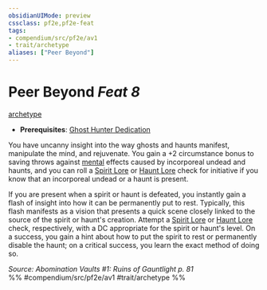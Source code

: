 ```yaml
---
obsidianUIMode: preview
cssclass: pf2e,pf2e-feat
tags:
- compendium/src/pf2e/av1
- trait/archetype
aliases: ["Peer Beyond"]
---
```

# Peer Beyond  *Feat 8*  
[archetype](/rules/traits/archetype.md)  

- **Prerequisites**: [Ghost Hunter Dedication](/compendium/feats/ghost-hunter-dedication-av1.md)

You have uncanny insight into the way ghosts and haunts manifest, manipulate the mind, and rejuvenate. You gain a +2 circumstance bonus to saving throws against [mental](/rules/traits/mental.md) effects caused by incorporeal undead and haunts, and you can roll a [Spirit Lore](/compendium/skills.md#Lore) or [Haunt Lore](/compendium/skills.md#Lore) check for initiative if you know that an incorporeal undead or a haunt is present.

If you are present when a spirit or haunt is defeated, you instantly gain a flash of insight into how it can be permanently put to rest. Typically, this flash manifests as a vision that presents a quick scene closely linked to the source of the spirit or haunt's creation. Attempt a [Spirit Lore](/compendium/skills.md#Lore) or [Haunt Lore](/compendium/skills.md#Lore) check, respectively, with a DC appropriate for the spirit or haunt's level. On a success, you gain a hint about how to put the spirit to rest or permanently disable the haunt; on a critical success, you learn the exact method of doing so.

*Source: Abomination Vaults #1: Ruins of Gauntlight p. 81*  
%% #compendium/src/pf2e/av1 #trait/archetype %%
